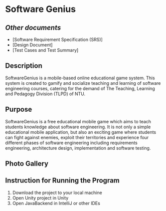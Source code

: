 # Software Genius

## *Other documents*
- [Software Requirement Specification (SRS)]
- [Design Document]
- [Test Cases and Test Summary]


## Description
SoftwareGenius is a mobile-based online educational game system. This system is created to gamify and socialize teaching and learning of software engineering courses, catering for the demand of The Teaching, Learning and Pedagogy Division (TLPD) of NTU.

## Purpose
SoftwareGenius is a free educational mobile game which aims to teach students knowledge about software engineering. It is not only a simple educational mobile application, but also an exciting game where students can fight against enemies, exploit their territories and experience four different phases of software engineering including requirements engineering, architecture design, implementation and software testing.

## Photo Gallery


## Instruction for Running the Program
1. Download the project to your local machine
2. Open Unity project in Unity
3. Open JavaBackend in IntelliJ or other IDEs

